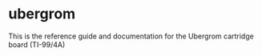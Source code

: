 # ubergrom
This is the reference guide and documentation for the Ubergrom cartridge board (TI-99/4A)
